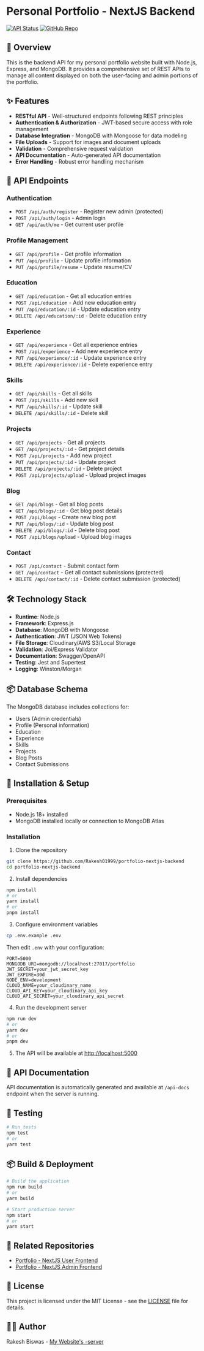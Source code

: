 # Personal Portfolio - NextJS Backend

[![API Status](https://img.shields.io/badge/API-Online-brightgreen)](https://portfolio-nextjs-backend.vercel.app/)
[![GitHub Repo](https://img.shields.io/badge/GitHub-Repository-blue)](https://github.com/Rakesh01999/portfolio-nextjs-backend)

## 📌 Overview

This is the backend API for my personal portfolio website built with Node.js, Express, and MongoDB. It provides a comprehensive set of REST APIs to manage all content displayed on both the user-facing and admin portions of the portfolio.

## ✨ Features

- **RESTful API** - Well-structured endpoints following REST principles
- **Authentication & Authorization** - JWT-based secure access with role management
- **Database Integration** - MongoDB with Mongoose for data modeling
- **File Uploads** - Support for images and document uploads
- **Validation** - Comprehensive request validation
- **API Documentation** - Auto-generated API documentation
- **Error Handling** - Robust error handling mechanism

## 🔌 API Endpoints

### Authentication
- `POST /api/auth/register` - Register new admin (protected)
- `POST /api/auth/login` - Admin login
- `GET /api/auth/me` - Get current user profile

### Profile Management
- `GET /api/profile` - Get profile information
- `PUT /api/profile` - Update profile information
- `PUT /api/profile/resume` - Update resume/CV

### Education
- `GET /api/education` - Get all education entries
- `POST /api/education` - Add new education entry
- `PUT /api/education/:id` - Update education entry
- `DELETE /api/education/:id` - Delete education entry

### Experience
- `GET /api/experience` - Get all experience entries
- `POST /api/experience` - Add new experience entry
- `PUT /api/experience/:id` - Update experience entry
- `DELETE /api/experience/:id` - Delete experience entry

### Skills
- `GET /api/skills` - Get all skills
- `POST /api/skills` - Add new skill
- `PUT /api/skills/:id` - Update skill
- `DELETE /api/skills/:id` - Delete skill

### Projects
- `GET /api/projects` - Get all projects
- `GET /api/projects/:id` - Get project details
- `POST /api/projects` - Add new project
- `PUT /api/projects/:id` - Update project
- `DELETE /api/projects/:id` - Delete project
- `POST /api/projects/upload` - Upload project images

### Blog
- `GET /api/blogs` - Get all blog posts
- `GET /api/blogs/:id` - Get blog post details
- `POST /api/blogs` - Create new blog post
- `PUT /api/blogs/:id` - Update blog post
- `DELETE /api/blogs/:id` - Delete blog post
- `POST /api/blogs/upload` - Upload blog images

### Contact
- `POST /api/contact` - Submit contact form
- `GET /api/contact` - Get all contact submissions (protected)
- `DELETE /api/contact/:id` - Delete contact submission (protected)

## 🛠️ Technology Stack

- **Runtime**: Node.js
- **Framework**: Express.js
- **Database**: MongoDB with Mongoose
- **Authentication**: JWT (JSON Web Tokens)
- **File Storage**: Cloudinary/AWS S3/Local Storage
- **Validation**: Joi/Express Validator
- **Documentation**: Swagger/OpenAPI
- **Testing**: Jest and Supertest
- **Logging**: Winston/Morgan

## 📦 Database Schema

The MongoDB database includes collections for:
- Users (Admin credentials)
- Profile (Personal information)
- Education
- Experience
- Skills
- Projects
- Blog Posts
- Contact Submissions

## 🚀 Installation & Setup

### Prerequisites
- Node.js 18+ installed
- MongoDB installed locally or connection to MongoDB Atlas

### Installation

1. Clone the repository
```bash
git clone https://github.com/Rakesh01999/portfolio-nextjs-backend
cd portfolio-nextjs-backend
```

2. Install dependencies
```bash
npm install
# or
yarn install
# or
pnpm install
```

3. Configure environment variables
```bash
cp .env.example .env
```
Then edit `.env` with your configuration:
```
PORT=5000
MONGODB_URI=mongodb://localhost:27017/portfolio
JWT_SECRET=your_jwt_secret_key
JWT_EXPIRE=30d
NODE_ENV=development
CLOUD_NAME=your_cloudinary_name
CLOUD_API_KEY=your_cloudinary_api_key
CLOUD_API_SECRET=your_cloudinary_api_secret
```

4. Run the development server
```bash
npm run dev
# or
yarn dev
# or
pnpm dev
```

5. The API will be available at [http://localhost:5000](http://localhost:5000)

## 📝 API Documentation

API documentation is automatically generated and available at `/api-docs` endpoint when the server is running.

## 🧪 Testing

```bash
# Run tests
npm test
# or
yarn test
```

## 📦 Build & Deployment

```bash
# Build the application
npm run build
# or
yarn build

# Start production server
npm start
# or
yarn start
```

## 🔗 Related Repositories

- [Portfolio - NextJS User Frontend](https://github.com/Rakesh01999/portfolio-nextjs-user-frontend)
- [Portfolio - NextJS Admin Frontend](https://github.com/Rakesh01999/portfolio-nextjs-admin-frontend)

## 📝 License

This project is licensed under the MIT License - see the [LICENSE](LICENSE) file for details.

## 👨‍💻 Author

Rakesh Biswas - [My Website's -server](https://portfolio-nextjs-backend.vercel.app/)